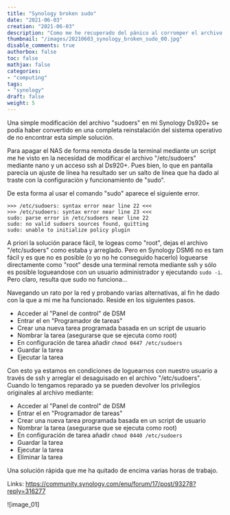 ```yaml
---
title: "Synology broken sudo"
date: "2021-06-03"
creation: "2021-06-03"
description: "Como me he recuperado del pánico al corromper el archivo sudoers de mi synology"
thumbnail: "/images/20210603_synology_broken_sudo_00.jpg"
disable_comments: true
authorbox: false
toc: false
mathjax: false
categories:
- "computing"
tags:
- "synology"
draft: false
weight: 5
---
```

Una simple modificación del archivo "sudoers" en mi Synology Ds920+ se podía haber convertido en una completa reinstalación del sistema operativo de no encontrar esta simple solución.
<!--more-->

Para apagar el NAS de forma remota desde la terminal mediante un script me he visto en la necesidad de modificar el archivo "/etc/sudoers" mediante nano y un acceso ssh al Ds920+. Pues bien, lo que en pantalla parecía un ajuste de línea ha resultado ser un salto de línea que ha dado al traste con la configuración y funcionamiento de "sudo".

De esta forma al usar el comando "sudo" aparece el siguiente error.

```
>>> /etc/sudoers: syntax error near line 22 <<<
>>> /etc/sudoers: syntax error near line 23 <<<
sudo: parse error in /etc/sudoers near line 22
sudo: no valid sudoers sources found, quitting
sudo: unable to initialize policy plugin
```

A priori la solución parace fácil, te logeas como "root", dejas el archivo "/etc/sudoers" como estaba y arreglado. Pero en Synology DSM6 no es tam fácil y es que no es posible (o yo no he conseguido hacerlo) loguearse directamente como "root" desde una terminal remota mediante ssh y sólo es posible logueandose con un usuario administrador y ejecutando `sudo -i`. Pero claro, resulta que sudo no funciona...

Navegando un rato por la red y probando varias alternativas, al fin he dado con la que a mi me ha funcionado. Reside en los siguientes pasos.

- Acceder al "Panel de control" de DSM
- Entrar el en "Programador de tareas"
- Crear una nueva tarea programada basada en un script de usuario
- Nombrar la tarea (asegurarse que se ejecuta como root)
- En configuración de tarea añadir `chmod 0447 /etc/sudoers`
- Guardar la tarea
- Ejecutar la tarea

Con esto ya estamos en condiciones de loguearnos con nuestro usuario a través de ssh y arreglar el desaguisado en el archivo "/etc/sudoers". Cuando lo tengamos reparado ya se pueden devolver los privilegios originales al archivo mediante:

- Acceder al "Panel de control" de DSM
- Entrar el en "Programador de tareas"
- Crear una nueva tarea programada basada en un script de usuario
- Nombrar la tarea (asegurarse que se ejecuta como root)
- En configuración de tarea añadir `chmod 0440 /etc/sudoers`
- Guardar la tarea
- Ejecutar la tarea
- Eliminar la tarea

Una solución rápida que me ha quitado de encima varias horas de trabajo.

Links:
https://community.synology.com/enu/forum/17/post/93278?reply=316277


![image_01]

[link]: https://www.google.es

[image-01]: /images/20210603_synology_broken_sudo_01.jpg
